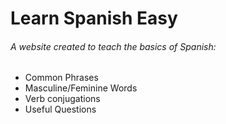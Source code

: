 # Learn Spanish Easy

###### A website created to teach the basics of Spanish:
- Common Phrases
- Masculine/Feminine Words
- Verb conjugations
- Useful Questions
